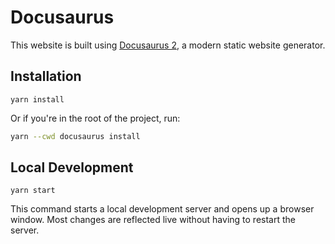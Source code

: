# Docusaurus

This website is built using [Docusaurus 2](https://docusaurus.io/), a modern static website generator.

## Installation

```console
yarn install
```

Or if you're in the root of the project, run:

```bash
yarn --cwd docusaurus install
```

## Local Development

```console
yarn start
```

This command starts a local development server and opens up a browser window. Most changes are reflected live without having to restart the server.
